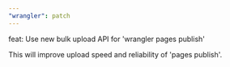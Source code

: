 ```yaml
---
"wrangler": patch
---
```


feat: Use new bulk upload API for 'wrangler pages publish'

This will improve upload speed and reliability of 'pages publish'.
